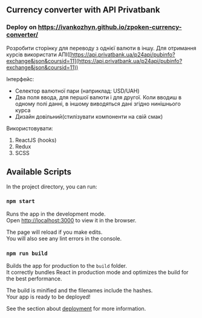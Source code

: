 ## Currency converter with API Privatbank

### Deploy on https://ivankozhyn.github.io/zpoken-currency-converter/

Розробити сторінку для переводу з однієї валюти в іншу. Для отримання курсів
використати
АПІ([https://api.privatbank.ua/p24api/pubinfo?exchange&json&coursid=11](https://api.privatbank.ua/p24api/pubinfo?exchange&json&coursid=11))

Інтерфейс:

- Селектор валютної пари (наприклад: USD/UAH)
- Два поля ввода, для першої валюти і для другої. Коли вводиш в одному полі
  данні, в іншому виводяться дані згідно нинішнього курса
- Дизайн довільний(стилізувати компоненти на свій смак)

Використовувати:

1. ReactJS (hooks)
2. Redux
3. SCSS

## Available Scripts

In the project directory, you can run:

### `npm start`

Runs the app in the development mode.\
Open [http://localhost:3000](http://localhost:3000) to view it in the browser.

The page will reload if you make edits.\
You will also see any lint errors in the console.

### `npm run build`

Builds the app for production to the `build` folder.\
It correctly bundles React in production mode and optimizes the build for the best
performance.

The build is minified and the filenames include the hashes.\
Your app is ready to be deployed!

See the section about
[deployment](https://facebook.github.io/create-react-app/docs/deployment) for
more information.
